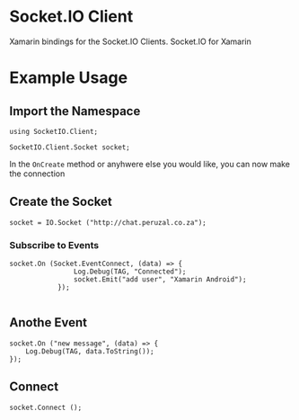 # Socket.IO Client
Xamarin bindings for the Socket.IO Clients. Socket.IO for Xamarin

# Example Usage

## Import the Namespace
```
using SocketIO.Client;

SocketIO.Client.Socket socket;
```

In the ```OnCreate``` method or anyhwere else you would like, you can now make the connection
## Create the Socket
```
socket = IO.Socket ("http://chat.peruzal.co.za");
```

### Subscribe to Events
```
socket.On (Socket.EventConnect, (data) => {
				Log.Debug(TAG, "Connected");
				socket.Emit("add user", "Xamarin Android");
			});
			
```

## Anothe Event
```
socket.On ("new message", (data) => {
	Log.Debug(TAG, data.ToString());
});
```

## Connect
```
socket.Connect ();
```